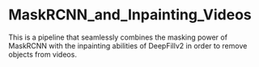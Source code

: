 # MaskRCNN_and_Inpainting_Videos
This is a pipeline that seamlessly combines the masking power of MaskRCNN with the inpainting abilities of DeepFillv2 in order to remove objects from videos.
